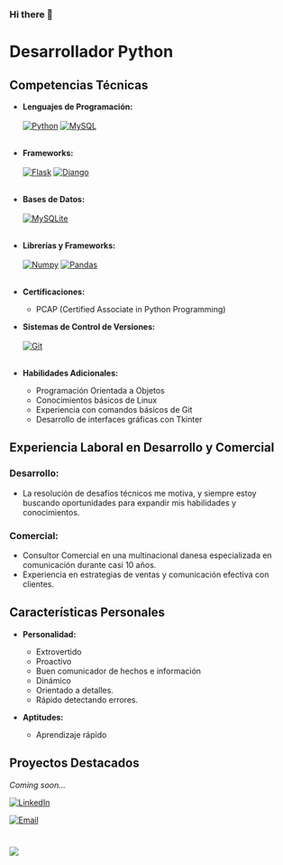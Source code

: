 ### Hi there 👋

# Desarrollador Python

## Competencias Técnicas
- **Lenguajes de Programación:**<br><br>
[![Python](https://img.shields.io/badge/Python-yellow?style=for-the-badge&logo=python&logoColor=logo&labelColor=2E2E2E)]()
[![MySQL](https://img.shields.io/badge/MySQL-4479A1?style=for-the-badge&logo=mysql&logoColor=white&labelColor=2E2E2E)]()<br><br>
- **Frameworks:**<br><br>
[![Flask](https://img.shields.io/badge/Flask-000000?style=for-the-badge&logo=Flask&logoColor=logo&labelColor=2E2E2E)]()
[![Django](https://img.shields.io/badge/django-092e20?style=for-the-badge&logo=django&logoColor=white&labelColor=2E2E2E)]()<br><br>

- **Bases de Datos:**<br><br>
  [![MySQLite](https://img.shields.io/badge/MySQLite-003B57?style=for-the-badge&logo=sqlite&logoColor=0288D1&labelColor=2E2E2E)]()<br><br>
- **Librerías y Frameworks:**<br><br>
  [![Numpy](https://img.shields.io/badge/numpy-013243?style=for-the-badge&logo=numpy&logoColor=0288D1&labelColor=2E2E2E)]()
  [![Pandas](https://img.shields.io/badge/pandas-150458?style=for-the-badge&logo=pandas&logoColor=FFCA00&labelColor=2E2E2E)]()<br><br>
- **Certificaciones:**
  - PCAP (Certified Associate in Python Programming)
- **Sistemas de Control de Versiones:**<br><br>
  [![Git](https://img.shields.io/badge/git-F64935?style=for-the-badge&logo=git&logoColor=white&labelColor=2E2E2E)]()<br><br>
- **Habilidades Adicionales:**
  - Programación Orientada a Objetos
  - Conocimientos básicos de Linux
  - Experiencia con comandos básicos de Git
  -  Desarrollo de interfaces gráficas con Tkinter

## Experiencia Laboral en Desarrollo y Comercial
### Desarrollo:
- La resolución de desafíos técnicos me motiva, y siempre estoy buscando oportunidades para expandir mis habilidades y conocimientos.

### Comercial:
  - Consultor Comercial en una multinacional danesa especializada en comunicación durante casi 10 años.
  - Experiencia en estrategias de ventas y comunicación efectiva con clientes.

## Características Personales
- **Personalidad:**
  - Extrovertido
  - Proactivo
  - Buen comunicador de hechos e información
  - Dinámico
  - Orientado a detalles.
  - Rápido detectando errores.

- **Aptitudes:**
  - Aprendizaje rápido

## Proyectos Destacados
*Coming soon...*


[![LinkedIn](https://img.shields.io/badge/LinkedIn-Toni_Martínez_Cano-0077B5?style=for-the-badge&logo=linkedin&logoColor=white&labelColor=101010)]([https://www.linkedin.com/in/braismoure](https://www.linkedin.com/in/tonimartinezcano/))

[![Email](https://img.shields.io/badge/Contáctame-D14836?style=for-the-badge&logo=gmail&logoColor=white&labelColor=101010)](mailto:braismoure@mouredev.com)

# ![](https://raw.githubusercontent.com/mouredev/mouredev/master/mi_imagen.png) 
